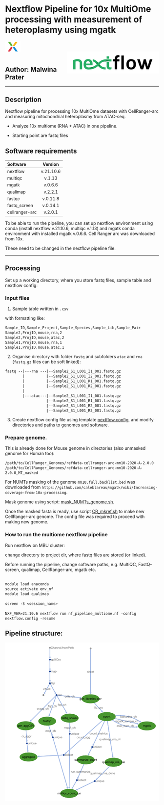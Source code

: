 # Nextflow Pipeline for 10x MultiOme processing with measurement of heteroplasmy using mgatk

<IMG align="center" SRC="Figures/CR10x.png" width=50px><br>
<IMG align="right" SRC="Figures/nf_logo.png" width=300px><br>



## Author: Malwina Prater   


--------------

## Description

Nextflow pipeline for processing 10x MultiOme datasets with CellRanger-arc and measuring mitochondrial heteroplasmy from ATAC-seq.

- Analyze 10x multiome (RNA + ATAC) in one pipeline.

- Starting point are fastq files

## Software requirements

| Software  | Version   |
|:-----     |:-----:    |
|  nextflow | v.21.10.6 |  
|  multiqc  | v.1.13    |
|  mgatk    | v.0.6.6   |
|  qualimap | v.2.2.1   |
|  fastqc   | v.0.11.8  |
|  fastq_screen | v.0.14.1 |
|  cellranger-arc | v.2.0.1|


To be able to run the pipeline, you can set up nextflow environment using conda (install nextflow v.21.10.6, multiqc v.1.13) and mgatk conda environment with installed mgatk v.0.6.6. Cell Ranger arc was downloaded from 10x.

These need to be changed in the nextflow pipeline file.



---------------

## Processing

Set up a working directory, where you store fastq files, sample table and nextflow config:


### Input files

1. Sample table written in `.csv`

with formatting like:

````
Sample_ID,Sample_Project,Sample_Species,Sample_Lib,Sample_Pair
Sample2,ProjID,mouse,rna,2
Sample2,ProjID,mouse,atac,2
Sample1,ProjID,mouse,rna,1
Sample1,ProjID,mouse,atac,1
````


2. Organise directory with folder `fastq` and subfolders `atac` and `rna` (`fastq.gz` files can be soft linked):

````
fastq --|---rna ---|--Sample2_S1_L001_I1_001.fastq.gz
        |          |--Sample2_S1_L001_I2_001.fastq.gz
        |          |--Sample2_S1_L001_R1_001.fastq.gz
        |          |--Sample2_S1_L001_R2_001.fastq.gz
        |
        |---atac---|--Sample2_S1_L001_I1_001.fastq.gz
                   |--Sample2_S1_L001_R1_001.fastq.gz
                   |--Sample2_S1_L001_R2_001.fastq.gz
                   |--Sample2_S1_L001_R3_001.fastq.gz
````


3. Create nextflow config file using template [nextflow.config](nextflow.config), and modify directories and paths to genomes and software.




### Prepare genome.

This is already done for Mouse genome in directories (also unmasked genome for Human too):

````
/path/to/CellRanger_Genomes/refdata-cellranger-arc-mm10-2020-A-2.0.0
/path/to/CellRanger_Genomes/refdata-cellranger-arc-mm10-2020-A-2.0.0_MT_masked

````

For NUMTs masking of the genome `mm10.full.backlist.bed` was downloaded from `https://github.com/caleblareau/mgatk/wiki/Increasing-coverage-from-10x-processing`.

Mask genome using script: [mask_NUMTs_genome.sh](Scripts/mask_NUMTs_genome.sh).

Once the masked fasta is ready, use script [CR_mkref.sh](Scripts/CR_mkref.sh) to make new CellRanger-arc genome. The config file was required to proceed with making new genome.




### How to run the multiome nextflow pipeline


Run nextflow on MBU cluster:

change directory to project dir, where fastq files are stored (or linked).

Before running the pipeline, change software paths, e.g. MultiQC, FastQ-screen, qualimap, CellRanger-arc, mgatk etc.

````

module load anaconda
source activate env_nf
module load qualimap

screen -S <session_name>

NXF_VER=21.10.6 nextflow run nf_pipeline_multiome.nf -config nextflow.config -resume

````




## Pipeline structure:


<IMG SRC="Figures/DAG_flowchart.png" width=1000px><br>
